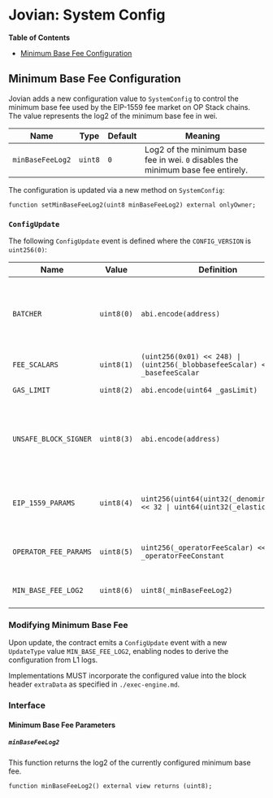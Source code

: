 # Jovian: System Config

<!-- START doctoc generated TOC please keep comment here to allow auto update -->
<!-- DON'T EDIT THIS SECTION, INSTEAD RE-RUN doctoc TO UPDATE -->
**Table of Contents**

- [Minimum Base Fee Configuration](#minimum-base-fee-configuration)

<!-- END doctoc generated TOC please keep comment here to allow auto update -->

## Minimum Base Fee Configuration

Jovian adds a new configuration value to `SystemConfig` to control the minimum base fee used by the EIP-1559 fee market
on OP Stack chains. The value represents the log2 of the minimum base fee in wei.

| Name             | Type    | Default | Meaning                                                                                 |
|------------------|---------|---------|-----------------------------------------------------------------------------------------|
| `minBaseFeeLog2` | `uint8` | `0`     | Log2 of the minimum base fee in wei. `0` disables the minimum base fee entirely.        |

The configuration is updated via a new method on `SystemConfig`:

```solidity
function setMinBaseFeeLog2(uint8 minBaseFeeLog2) external onlyOwner;
```

### `ConfigUpdate`

The following `ConfigUpdate` event is defined where the `CONFIG_VERSION` is `uint256(0)`:

| Name | Value | Definition | Usage |
| ---- | ----- | --- | -- |
| `BATCHER` | `uint8(0)` | `abi.encode(address)` | Modifies the account that is authorized to progress the safe chain |
| `FEE_SCALARS` | `uint8(1)` | `(uint256(0x01) << 248) \| (uint256(_blobbasefeeScalar) << 32) \| _basefeeScalar` | Modifies the fee scalars |
| `GAS_LIMIT` | `uint8(2)` | `abi.encode(uint64 _gasLimit)` | Modifies the L2 gas limit |
| `UNSAFE_BLOCK_SIGNER` | `uint8(3)` | `abi.encode(address)` | Modifies the account that is authorized to progress the unsafe chain |
| `EIP_1559_PARAMS` | `uint8(4)` | `uint256(uint64(uint32(_denominator))) << 32 \| uint64(uint32(_elasticity))` | Modifies the EIP-1559 denominator and elasticity |
| `OPERATOR_FEE_PARAMS` | `uint8(5)` | `uint256(_operatorFeeScalar) << 64 \| _operatorFeeConstant` | Modifies the operator fee scalar and constant |
| `MIN_BASE_FEE_LOG2` | `uint8(6)` | `uint8(_minBaseFeeLog2)` | Modifies the minimum base fee |

### Modifying Minimum Base Fee

Upon update, the contract emits a `ConfigUpdate` event with a new `UpdateType` value `MIN_BASE_FEE_LOG2`, enabling nodes
to derive the configuration from L1 logs.

Implementations MUST incorporate the configured value into the block header `extraData` as specified in
`./exec-engine.md`.

### Interface

#### Minimum Base Fee Parameters

##### `minBaseFeeLog2`

This function returns the log2 of the currently configured minimum base fee.

```solidity
function minBaseFeeLog2() external view returns (uint8);
```


